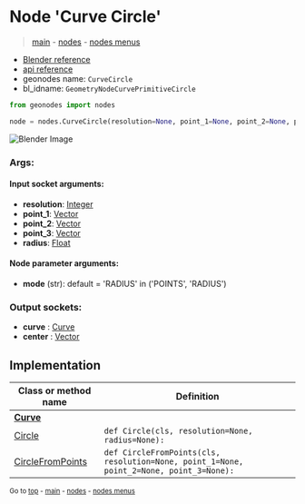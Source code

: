 # Node 'Curve Circle'

> [main](../structure.md) - [nodes](nodes.md) - [nodes menus](nodes_menus.md)

- [Blender reference](https://docs.blender.org/manual/en/latest/modeling/geometry_nodes/curve_primitives/curve_circle.html)
- [api reference](https://docs.blender.org/api/current/bpy.types.GeometryNodeCurvePrimitiveCircle.html)
- geonodes name: `CurveCircle`
- bl_idname: `GeometryNodeCurvePrimitiveCircle`

```python
from geonodes import nodes

node = nodes.CurveCircle(resolution=None, point_1=None, point_2=None, point_3=None, radius=None, mode='RADIUS')
```

![Blender Image](https://docs.blender.org/manual/en/latest/_images/node-types_GeometryNodeCurvePrimitiveCircle.webp)

### Args:

#### Input socket arguments:

- **resolution**: [Integer](Integer.md)
- **point_1**: [Vector](Vector.md)
- **point_2**: [Vector](Vector.md)
- **point_3**: [Vector](Vector.md)
- **radius**: [Float](Float.md)

#### Node parameter arguments:

- **mode** (str): default = 'RADIUS' in ('POINTS', 'RADIUS')

### Output sockets:

- **curve** : [Curve](Curve.md)
- **center** : [Vector](Vector.md)

## Implementation

| Class or method name | Definition |
|----------------------|------------|
| **[Curve](Curve.md)** |
| [Circle](Curve.md#Circle-classmethod) | `def Circle(cls, resolution=None, radius=None):` |
| [CircleFromPoints](Curve.md#CircleFromPoints-classmethod) | `def CircleFromPoints(cls, resolution=None, point_1=None, point_2=None, point_3=None):` |
<sub>Go to [top](#node-Curve-Circle) - [main](../structure.md) - [nodes](nodes.md) - [nodes menus](nodes_menus.md)</sub>

